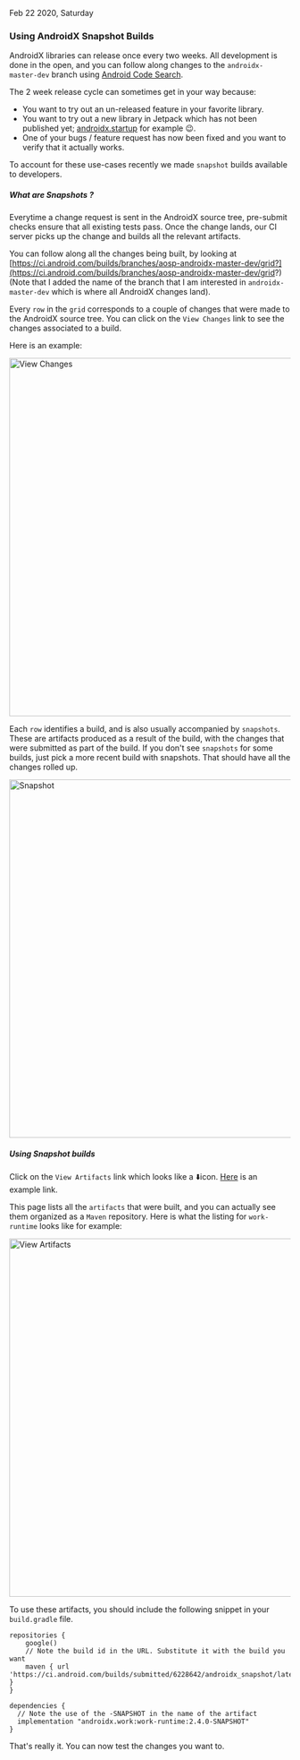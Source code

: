 Feb 22 2020, Saturday

### Using AndroidX Snapshot Builds

AndroidX libraries can release once every two weeks. All development is done in the open, and you can follow along changes to the `androidx-master-dev` branch using [Android Code Search](https://cs.android.com/androidx/platform/frameworks/support).

The 2 week release cycle can sometimes get in your way because:
* You want to try out an un-released feature in your favorite library.
* You want to try out a new library in Jetpack which has not been published yet; [androidx.startup](https://cs.android.com/androidx/platform/frameworks/support/+/androidx-master-dev:startup/) for example 😉. 
* One of your bugs / feature request has now been fixed and you want to verify that it actually works.

To account for these use-cases recently we made `snapshot` builds available to developers. 

##### What are Snapshots ?

Everytime a change request is sent in the AndroidX source tree, pre-submit checks ensure that all existing tests pass. Once the change lands, our CI server picks up the change and builds all the relevant artifacts. 

You can follow along all the changes being built, by looking at [https://ci.android.com/builds/branches/aosp-androidx-master-dev/grid?](https://ci.android.com/builds/branches/aosp-androidx-master-dev/grid?) (Note that I added the name of the branch that I am interested in `androidx-master-dev` which is where all AndroidX changes land).

Every `row` in the `grid` corresponds to a couple of changes that were made to the AndroidX source tree. You can click on the `View Changes` link to see the changes associated to a build.

Here is an example:

<p>
  <img src="/assets/images/androidx_ci_changes.png" alt="View Changes" title="View Changes" width="640px" />
</p>

Each `row` identifies a build, and is also usually accompanied by `snapshots`. These are artifacts produced as a result of the build, with the changes that were submitted as part of the build. If you don't see `snapshots` for some builds, just pick a more recent build with snapshots. That should have all the changes rolled up. 

<p>
  <img src="/assets/images/androidx_snapshot.png" alt="Snapshot" title="Snapshot" width="640px" />
</p>

##### Using Snapshot builds

Click on the `View Artifacts` link which looks like a ⬇️icon. [Here](https://ci.android.com/builds/submitted/6228642/androidx_snapshot/latest) is an example link. 

This page lists all the `artifacts` that were built, and you can actually see them organized as a `Maven` repository. Here is what the listing for `work-runtime` looks like for example:

<p>
  <img src="/assets/images/androidx_view_artifacts.png" alt="View Artifacts" title="View Artifacts" width="640px" />
</p>

To use these artifacts, you should include the following snippet in your `build.gradle` file. 

```
repositories {
    google()
    // Note the build id in the URL. Substitute it with the build you want
    maven { url 'https://ci.android.com/builds/submitted/6228642/androidx_snapshot/latest/repository/' }
}

dependencies {
  // Note the use of the -SNAPSHOT in the name of the artifact
  implementation "androidx.work:work-runtime:2.4.0-SNAPSHOT"
}
```

That's really it. You can now test the changes you want to.

